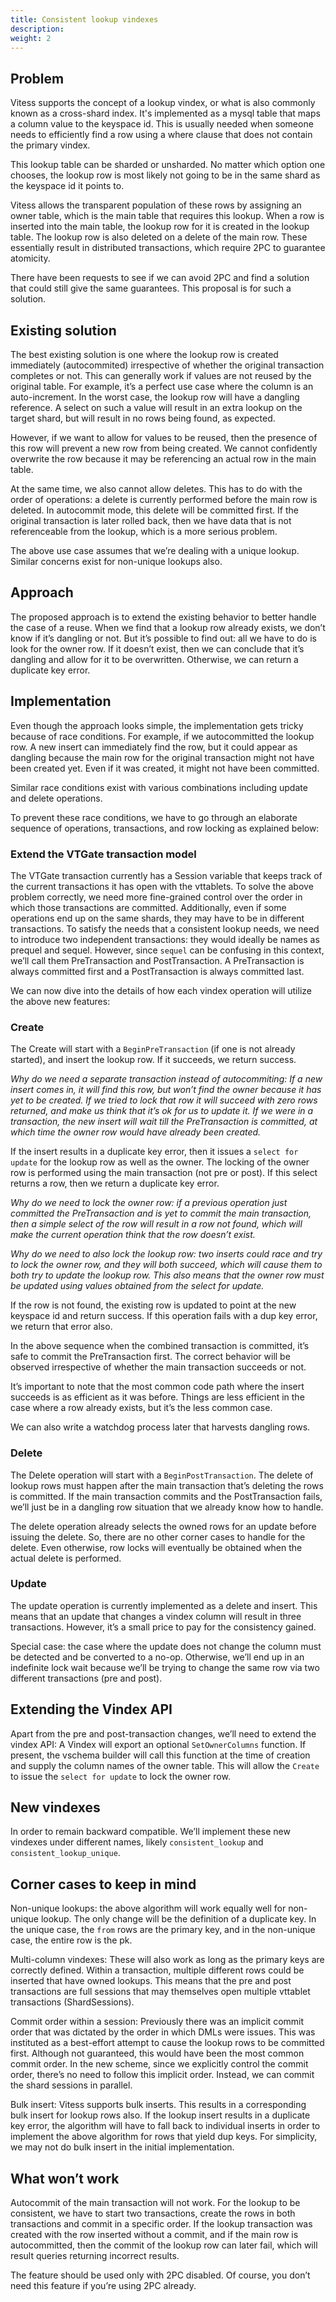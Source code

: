 ```yaml
---
title: Consistent lookup vindexes
description:
weight: 2
---
```

## Problem

Vitess supports the concept of a lookup vindex, or what is also commonly known as a cross-shard index. It's implemented as a mysql table that maps a column value to the keyspace id. This is usually needed when someone needs to efficiently find a row using a where clause that does not contain the primary vindex.

This lookup table can be sharded or unsharded. No matter which option one chooses, the lookup row is most likely not going to be in the same shard as the keyspace id it points to.

Vitess allows the transparent population of these rows by assigning an owner table, which is the main table that requires this lookup. When a row is inserted into the main table, the lookup row for it is created in the lookup table. The lookup row is also deleted on a delete of the main row. These essentially result in distributed transactions, which require 2PC to guarantee atomicity.

There have been requests to see if we can avoid 2PC and find a solution that could still give the same guarantees. This proposal is for such a solution.

## Existing solution

The best existing solution is one where the lookup row is created immediately (autocommited) irrespective of whether the original transaction completes or not. This can generally work if values are not reused by the original table. For example, it’s a perfect use case where the column is an auto-increment. In the worst case, the lookup row will have a dangling reference. A select on such a value will result in an extra lookup on the target shard, but will result in no rows being found, as expected.

However, if we want to allow for values to be reused, then the presence of this row will prevent a new row from being created. We cannot confidently overwrite the row because it may be referencing an actual row in the main table.

At the same time, we also cannot allow deletes. This has to do with the order of operations: a delete is currently performed before the main row is deleted. In autocommit mode, this delete will be committed first. If the original transaction is later rolled back, then we have data that is not referenceable from the lookup, which is a more serious problem.

The above use case assumes that we’re dealing with a unique lookup. Similar concerns exist for non-unique lookups also.

## Approach

The proposed approach is to extend the existing behavior to better handle the case of a reuse. When we find that a lookup row already exists, we don’t know if it’s dangling or not. But it’s possible to find out: all we have to do is look for the owner row. If it doesn’t exist, then we can conclude that it’s dangling and allow for it to be overwritten. Otherwise, we can return a duplicate key error.

## Implementation

Even though the approach looks simple, the implementation gets tricky because of race conditions. For example, if we autocommitted the lookup row. A new insert can immediately find the row, but it could appear as dangling because the main row for the original transaction might not have been created yet. Even if it was created, it might not have been committed.

Similar race conditions exist with various combinations including update and delete operations.

To prevent these race conditions, we have to go through an elaborate sequence of operations, transactions, and row locking as explained below:

### Extend the VTGate transaction model

The VTGate transaction currently has a Session variable that keeps track of the current transactions it has open with the vttablets. To solve the above problem correctly, we need more fine-grained control over the order in which those transactions are committed. Additionally, even if some operations end up on the same shards, they may have to be in different transactions. To satisfy the needs that a consistent lookup needs, we need to introduce two independent transactions: they would ideally be names as prequel and sequel. However, since `sequel` can be confusing in this context, we’ll call them PreTransaction and PostTransaction. A PreTransaction is always committed first and a PostTransaction is always committed last.

We can now dive into the details of how each vindex operation will utilize the above new features:

### Create

The Create will start with a `BeginPreTransaction` (if one is not already started), and insert the lookup row. If it succeeds, we return success.

_Why do we need a separate transaction instead of autocommiting: If a new insert comes in, it will find this row, but won’t find the owner because it has yet to be created. If we tried to lock that row it will succeed with zero rows returned, and make us think that it’s ok for us to update it. If we were in a transaction, the new insert will wait till the PreTransaction is committed, at which time the owner row would have already been created._

If the insert results in a duplicate key error, then it issues a `select for update` for the lookup row as well as the owner. The locking of the owner row is performed using the main transaction (not pre or post). If this select returns a row, then we return a duplicate key error.

_Why do we need to lock the owner row: if a previous operation just committed the PreTransaction and is yet to commit the main transaction, then a simple select of the row will result in a row not found, which will make the current operation think that the row doesn’t exist._

_Why do we need to also lock the lookup row: two inserts could race and try to lock the owner row, and they will both succeed, which will cause them to both try to update the lookup row. This also means that the owner row must be updated using values obtained from the select for update._

If the row is not found, the existing row is updated to point at the new keyspace id and return success. If this operation fails with a dup key error, we return that error also.

In the above sequence when the combined transaction is committed, it’s safe to commit the PreTransaction first. The correct behavior will be observed irrespective of whether the main transaction succeeds or not.

It’s important to note that the most common code path where the insert succeeds is as efficient as it was before. Things are less efficient in the case where a row already exists, but it’s the less common case.

We can also write a watchdog process later that harvests dangling rows.

### Delete

The Delete operation will start with a `BeginPostTransaction`. The delete of lookup rows must happen after the main transaction that’s deleting the rows is committed. If the main transaction commits and the PostTransaction fails, we’ll just be in a dangling row situation that we already know how to handle.

The delete operation already selects the owned rows for an update before issuing the delete. So, there are no other corner cases to handle for the delete. Even otherwise, row locks will eventually be obtained when the actual delete is performed.

### Update

The update operation is currently implemented as a delete and insert. This means that an update that changes a vindex column will result in three transactions. However, it’s a small price to pay for the consistency gained.

Special case: the case where the update does not change the column must be detected and be converted to a no-op. Otherwise, we’ll end up in an indefinite lock wait because we’ll be trying to change the same row via two different transactions (pre and post).

## Extending the Vindex API

Apart from the pre and post-transaction changes, we’ll need to extend the vindex API: A Vindex will export an optional `SetOwnerColumns` function. If present, the vschema builder will call this function at the time of creation and supply the column names of the owner table. This will allow the `Create` to issue the `select for update` to lock the owner row.

## New vindexes

In order to remain backward compatible. We’ll implement these new vindexes under different names, likely `consistent_lookup` and `consistent_lookup_unique`.

## Corner cases to keep in mind

Non-unique lookups: the above algorithm will work equally well for non-unique lookup. The only change will be the definition of a duplicate key. In the unique case, the `from` rows are the primary key, and in the non-unique case, the entire row is the pk.

Multi-column vindexes: These will also work as long as the primary keys are correctly defined.
Within a transaction, multiple different rows could be inserted that have owned lookups. This means that the pre and post transactions are full sessions that may themselves open multiple vttablet transactions (ShardSessions).

Commit order within a session: Previously there was an implicit commit order that was dictated by the order in which DMLs were issues. This was instituted as a best-effort attempt to cause the lookup rows to be committed first. Although not guaranteed, this would have been the most common commit order. In the new scheme, since we explicitly control the commit order, there’s no need to follow this implicit order. Instead, we can commit the shard sessions in parallel.

Bulk insert: Vitess supports bulk inserts. This results in a corresponding bulk insert for lookup rows also. If the lookup insert results in a duplicate key error, the algorithm will have to fall back to individual inserts in order to implement the above algorithm for rows that yield dup keys. For simplicity, we may not do bulk insert in the initial implementation.

## What won’t work

Autocommit of the main transaction will not work. For the lookup to be consistent, we have to start two transactions, create the rows in both transactions and commit in a specific order. If the lookup transaction was created with the row inserted without a commit, and if the main row is autocommitted, then the commit of the lookup row can later fail, which will result queries returning incorrect results.

The feature should be used only with 2PC disabled. Of course, you don’t need this feature if you’re using 2PC already.
